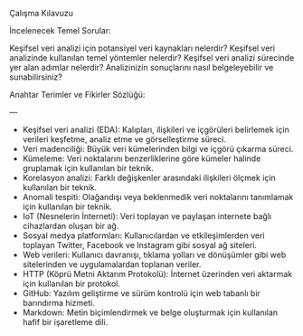 ﻿Çalışma Kılavuzu


İncelenecek Temel Sorular:


Keşifsel veri analizi için potansiyel veri kaynakları nelerdir?
Keşifsel veri analizinde kullanılan temel yöntemler nelerdir?
Keşifsel veri analizi sürecinde yer alan adımlar nelerdir?
Analizinizin sonuçlarını nasıl belgeleyebilir ve sunabilirsiniz?


Anahtar Terimler ve Fikirler Sözlüğü:


—


* Keşifsel veri analizi (EDA): Kalıpları, ilişkileri ve içgörüleri belirlemek için verileri keşfetme, analiz etme ve görselleştirme süreci.
* Veri madenciliği: Büyük veri kümelerinden bilgi ve içgörü çıkarma süreci.
* Kümeleme: Veri noktalarını benzerliklerine göre kümeler halinde gruplamak için kullanılan bir teknik.
* Korelasyon analizi: Farklı değişkenler arasındaki ilişkileri ölçmek için kullanılan bir teknik.
* Anomali tespiti: Olağandışı veya beklenmedik veri noktalarını tanımlamak için kullanılan bir teknik.
* IoT (Nesnelerin İnterneti): Veri toplayan ve paylaşan internete bağlı cihazlardan oluşan bir ağ.
* Sosyal medya platformları: Kullanıcılardan ve etkileşimlerden veri toplayan Twitter, Facebook ve Instagram gibi sosyal ağ siteleri.
* Web verileri: Kullanıcı davranışı, tıklama yolları ve dönüşümler gibi web sitelerinden ve uygulamalardan toplanan veriler.
* HTTP (Köprü Metni Aktarım Protokolü): İnternet üzerinden veri aktarmak için kullanılan bir protokol.
* GitHub: Yazılım geliştirme ve sürüm kontrolü için web tabanlı bir barındırma hizmeti.
* Markdown: Metin biçimlendirmek ve belge oluşturmak için kullanılan hafif bir işaretleme dili.